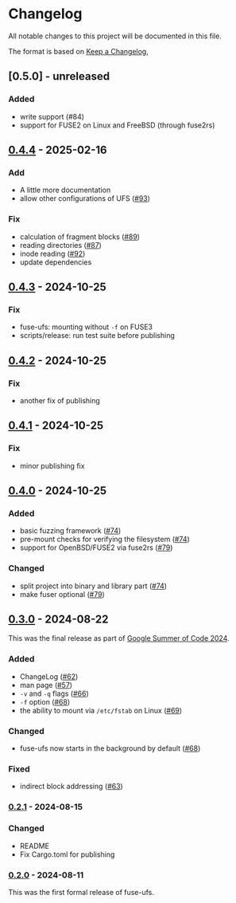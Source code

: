 # Changelog

All notable changes to this project will be documented in this file.

The format is based on [Keep a Changelog](https://keepachangelog.com/en/1.1.0/),

## [0.5.0] - unreleased

### Added 

- write support (#84)
- support for FUSE2 on Linux and FreeBSD (through fuse2rs)

## [0.4.4] - 2025-02-16

### Add

- A little more documentation
- allow other configurations of UFS ([#93](https://github.com/realchonk/fuse-ufs/pull/93))

### Fix

- calculation of fragment blocks ([#89](https://github.com/realchonk/fuse-ufs/pull/89))
- reading directories ([#87](https://github.com/realchonk/fuse-ufs/pull/87))
- inode reading ([#92](https://github.com/realchonk/fuse-ufs/pull/92))
- update dependencies

## [0.4.3] - 2024-10-25

### Fix

- fuse-ufs: mounting without `-f` on FUSE3
- scripts/release: run test suite before publishing

## [0.4.2] - 2024-10-25

### Fix

- another fix of publishing

## [0.4.1] - 2024-10-25

### Fix

- minor publishing fix

## [0.4.0] - 2024-10-25

### Added

- basic fuzzing framework ([#74](https://github.com/realchonk/fuse-ufs/pull/74))
- pre-mount checks for verifying the filesystem ([#74](https://github.com/realchonk/fuse-ufs/pull/74))
- support for OpenBSD/FUSE2 via fuse2rs ([#79](https://github.com/realchonk/fuse-ufs/pull/79))

### Changed

- split project into binary and library part ([#74](https://github.com/realchonk/fuse-ufs/pull/74))
- make fuser optional ([#79](https://github.com/realchonk/fuse-ufs/pull/79))

## [0.3.0] - 2024-08-22

This was the final release as part of [Google Summer of Code 2024](https://summerofcode.withgoogle.com/programs/2024/projects/mCAcivuH).

### Added

- ChangeLog ([#62](https://github.com/realchonk/fuse-ufs/pull/62))
- man page ([#57](https://github.com/realchonk/fuse-ufs/pull/57))
- `-v` and `-q` flags ([#66](https://github.com/realchonk/fuse-ufs/pull/66))
- `-f` option ([#68](https://github.com/realchonk/fuse-ufs/pull/68))
- the ability to mount via `/etc/fstab` on Linux ([#69](https://github.com/realchonk/fuse-ufs/pull/69))

### Changed

- fuse-ufs now starts in the background by default ([#68](https://github.com/realchonk/fuse-ufs/pull/68))

### Fixed

- indirect block addressing ([#63](https://github.com/realchonk/fuse-ufs/pull/63))

### [0.2.1] - 2024-08-15

### Changed

- README
- Fix Cargo.toml for publishing

### [0.2.0] - 2024-08-11

This was the first formal release of fuse-ufs.

[unreleased]: https://github.com/realchonk/fuse-ufs/compare/0.4.4...HEAD
[0.4.4]: https://github.com/realchonk/fuse-ufs/compare/0.4.3...0.4.4
[0.4.3]: https://github.com/realchonk/fuse-ufs/compare/0.4.2...0.4.3
[0.4.2]: https://github.com/realchonk/fuse-ufs/compare/0.4.1...0.4.2
[0.4.1]: https://github.com/realchonk/fuse-ufs/compare/0.4.0...0.4.1
[0.4.0]: https://github.com/realchonk/fuse-ufs/compare/0.3.0...0.4.0
[0.3.0]: https://github.com/realchonk/fuse-ufs/compare/0.2.1...0.3.0
[0.2.1]: https://github.com/realchonk/fuse-ufs/compare/0.2.0...0.2.1
[0.2.0]: https://github.com/realchonk/fuse-ufs/releases/tag/0.2.0
